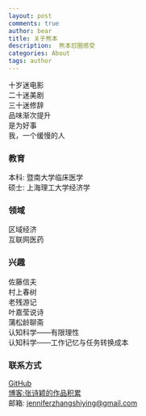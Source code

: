 ```yaml
---
layout: post
comments: true
author: bear
title: 关于熊本
description:  熊本怼圈感受
categories: About
tags: author
---
```

十岁迷电影<br>
二十迷美剧<br>
三十迷修辞<br>
品味渐次提升<br>
是为好事<br>
我，一个缓慢的人<br>

<!-- more -->

### 教育
本科: 暨南大学临床医学<br>
硕士: 上海理工大学经济学<br>

### 领域
区域经济<br>
互联网医药<br>

### 兴趣
佐藤信夫<br>
村上春树<br>
老残游记<br>
叶嘉莹说诗<br>
蒲松龄聊斋<br>
认知科学——有限理性<br>
认知科学——工作记忆与任务转换成本<br>

### 联系方式
[GitHub](https://github.com/zhangshiyinrunwithcc)<br>
[博客:张诗颖的作品积累](http://zhangshiying.in/)<br>
邮箱: jenniferzhangshiying@gmail.com<br>
